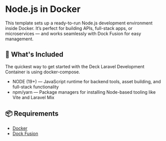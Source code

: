 # Node.js in Docker
This template sets up a ready-to-run Node.js development environment inside Docker. It’s perfect for building APIs, full-stack apps, or microservices — and works seamlessly with Dock Fusion for easy management.

## 🚀 What's Included
The quickest way to get started with the Deck Laravel Development Container is using docker-compose.

- NODE (19+) — JavaScript runtime for backend tools, asset building, and full-stack functionality
- npm/yarn — Package managers for installing Node-based tooling like Vite and Laravel Mix

## 📦 Requirements
- [Docker](https://www.docker.com)
- [Dock Fusion](https://github.com/DockFusion/dock-fusion-app/releases)
